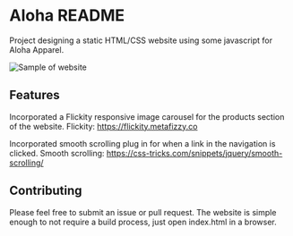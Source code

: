 # Aloha README

Project designing a static HTML/CSS website using some javascript for Aloha Apparel. 

![Sample of website](images/sample-gif.gif)

## Features

Incorporated a Flickity responsive image carousel for the products section of the website. 
Flickity: https://flickity.metafizzy.co

Incorporated smooth scrolling plug in for when a link in the navigation is clicked.
Smooth scrolling: https://css-tricks.com/snippets/jquery/smooth-scrolling/

## Contributing

Please feel free to submit an issue or pull request. The website is simple enough to not require a build process, just open index.html in a browser.